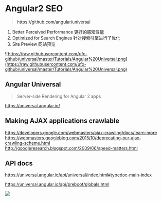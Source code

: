 # Angular2 SEO  

> https://github.com/angular/universal

1. Better Perceived Performance 更好的感知性能  
2. Optimized for Search Engines 针对搜索引擎进行了优化  
3. Site Preview 网站预览 

![https://raw.githubusercontent.com/ufo-github/universal/master/Tutorials/Angular%20Universal.png](https://raw.githubusercontent.com/ufo-github/universal/master/Tutorials/Angular%20Universal.png)

## Angular Universal 
> Server-side Rendering for Angular 2 apps  

https://universal.angular.io/  


## Making AJAX applications crawlable  
https://developers.google.com/webmasters/ajax-crawling/docs/learn-more  
https://webmasters.googleblog.com/2015/10/deprecating-our-ajax-crawling-scheme.html  
http://googleresearch.blogspot.com/2009/06/speed-matters.html  



## API docs  

https://universal.angular.io/api/universal/index.html#typedoc-main-index  

https://universal.angular.io/api/preboot/globals.html

![](https://universal.angular.io/api/preboot/assets/images/icons.png)
